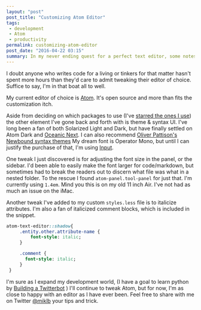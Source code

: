 ```yaml
---
layout: "post"
post_title: "Customizing Atom Editor"
tags:
 - development
 - Atom
 - productivity
permalink: customizing-atom-editor
post_date: "2016-04-22 03:15"
summary: In my never ending quest for a perfect text editor, some notes on how I customize Atom.io editor.
---
```


I doubt anyone who writes code for a living or tinkers for that matter hasn't spent more hours than they'd care to admit tweaking their editor of choice. Suffice to say, I'm in that boat all to well.

My current editor of choice is [Atom](http://atom.io). It's open source and more than fits the customization itch.

Aside from deciding on which packages to use (I've
[starred the ones I use](https://atom.io/users/miklb/stars)) the other element I've gone back and forth with is theme & syntax UI. I've long been a fan of both Solarized Light and Dark, but have finally settled on Atom Dark and [Oceanic Next](https://atom.io/themes/oceanic-next). I can also recommend [Oliver Pattison's](https://olivermak.es) [Newbound syntax themes](https://atom.io/users/opattison) My dream font is Operator Mono, but until I can justify the purchase of that, I'm using [Input](http://input.fontbureau.com/info/).

One tweak I just discovered is for adjusting the font size in the panel, or the sidebar. I'd been able to easily make the font larger for code/markdown, but sometimes had to break the readers out to discern what file was what in a nested folder. To the rescue I found `atom-panel.tool-panel` for just that. I'm currently using `1.4em`. Mind you this is on my old 11 inch Air. I've not had as much an issue on the iMac.

Another tweak I've added to my custom `styles.less` file is to italicize attributes. I'm also a fan of italicized comment blocks, which is included in the snippet.

``` sass
atom-text-editor::shadow{
     .entity.other.attribute-name {
         font-style: italic;
     }

     .comment {
       font-style: italic;
     }
 }
```
I'm sure as I expand my development world, (I have a goal to learn python by [Building a Twitterbot](https://miklb.com/building-a-twitterbot) ) I'll continue to tweak Atom, but for now, I'm as close to happy with an editor as I have ever been. Feel free to share with me on Twitter [@miklb](https://twitter.com/miklb) your tips and trick.
<a href="https://brid.gy/publish/twitter"></a> 
